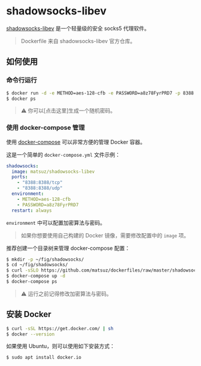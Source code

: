 # shadowsocks-libev
[shadowsocks-libev](https://github.com/shadowsocks/shadowsocks-libev)
是一个轻量级的安全 socks5 代理软件。

> Dockerfile 来自 shadowsocks-libev 官方仓库。

## 如何使用
### 命令行运行
```sh
$ docker run -d -e METHOD=aes-128-cfb -e PASSWORD=a8z78FyrPRD7 -p 8388:8388 --restart always matsuz/shadowsocks-libev
$ docker ps
```

> :warning: 你可以[点击这里]生成一个随机密码。

### 使用 docker-compose 管理
使用 [docker-compose](https://github.com/docker/compose) 可以非常方便的管理 Docker 容器。

这是一个简单的 `docker-compose.yml` 文件示例：
```yml
shadowsocks:
  image: matsuz/shadowsocks-libev
  ports:
    - "8388:8388/tcp"
    - "8388:8388/udp"
  environment:
    - METHOD=aes-128-cfb
    - PASSWORD=a8z78FyrPRD7
  restart: always
```

`environment` 中可以配置加密算法与密码。

> 如果你想要使用自己构建的 Docker 镜像，需要修改配置中的 `image` 项。

推荐创建一个目录树来管理 docker-compose 配置：
```sh
$ mkdir -p ~/fig/shadowsocks/
$ cd ~/fig/shadowsocks/
$ curl -sSLO https://github.com/matsuz/dockerfiles/raw/master/shadowsocks-libev/docker-compose.yml
$ docker-compose up -d
$ docker-compose ps
```

> :warning: 运行之前记得修改加密算法与密码。

## 安装 Docker
```sh
$ curl -sSL https://get.docker.com/ | sh
$ docker --version
```

如果使用 Ubuntu，则可以使用如下安装方式：
```sh
$ sudo apt install docker.io
```

## 
